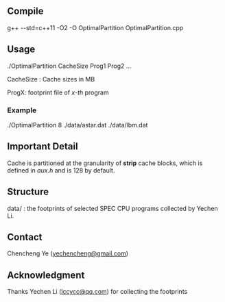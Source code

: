 ## Compile
g++ --std=c++11 -O2 -O OptimalPartition OptimalPartition.cpp

## Usage
./OptimalPartition CacheSize Prog1 Prog2 ...

CacheSize : Cache sizes in MB

ProgX: footprint file of *x-th* program

### Example
./OptimalPartition 8 ./data/astar.dat ./data/lbm.dat

## Important Detail
Cache is partitioned at the granularity of **strip** cache blocks, which is defined in *aux.h* and is 128 by default.

## Structure
data/ : the footprints of selected SPEC CPU programs collected by Yechen Li.

## Contact
Chencheng Ye (yechencheng@gmail.com)

## Acknowledgment
Thanks Yechen Li (lccycc@qq.com) for collecting the footprints
